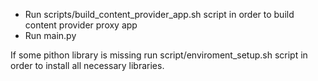 - Run scripts/build_content_provider_app.sh script in order to build content provider proxy app
- Run main.py

If some pithon library is missing run script/enviroment_setup.sh script in order to install all necessary libraries.